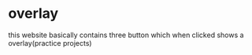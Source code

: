 # overlay
this website basically contains three button which when clicked shows a overlay(practice projects)
